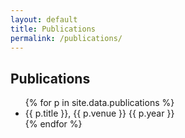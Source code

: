 ```yaml
---
layout: default
title: Publications
permalink: /publications/
---
```


<section class="card">
  <h2>Publications</h2>
  <ul class="pub-list">
    {% for p in site.data.publications %}
      <li>{{ p.title }}, {{ p.venue }} {{ p.year }}</li>
    {% endfor %}
  </ul>
</section>


